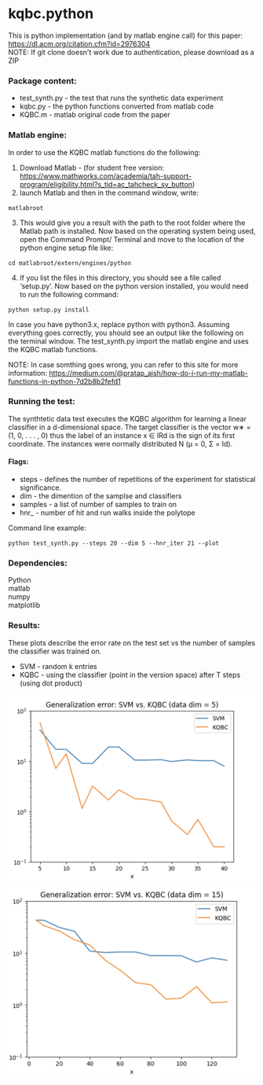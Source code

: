 # kqbc.python 
This is python implementation (and by matlab engine call) for this paper: https://dl.acm.org/citation.cfm?id=2976304 \
NOTE: If git clone doesn't work due to authentication, please download as a ZIP

### Package content:
* test_synth.py - the test that runs the synthetic data experiment 
* kqbc.py - the python functions converted from matlab code
* KQBC.m - matlab original code from the paper


### Matlab engine:
In order to use the KQBC matlab functions do the following:
1) Download Matlab - (for student free version: https://www.mathworks.com/academia/tah-support-program/eligibility.html?s_tid=ac_tahcheck_sv_button)
2) launch Matlab and then in the command window, write:
```
matlabroot 
```
3) This would give you a result with the path to the root folder where the Matlab path is installed. Now based on the operating system being used, open the Command Prompt/ Terminal and move to the location of the python engine setup file like:
```
cd matlabroot/extern/engines/python
```

4) If you list the files in this directory, you should see a file called ‘setup.py’. Now based on the python version installed, you would need to run the following command:
```
python setup.py install
```
In case you have python3.x, replace python with python3. Assuming everything goes correctly, you should see an output like the following on the terminal window.
The test_synth.py import the matlab engine and uses the KQBC matlab functions.

NOTE: In case somthing goes wrong, you can refer to this site for more information: https://medium.com/@pratap_aish/how-do-i-run-my-matlab-functions-in-python-7d2b8b2fefd1


### Running the test:
The synthtetic data test executes the KQBC algorithm for learning a linear classifier in a d-dimensional space. The target classifier is the vector w∗ = (1, 0, . . . , 0) thus the label of an instance x ∈ IRd is the sign of its first coordinate. The instances were normally distributed N (µ = 0, Σ = Id).


#### Flags:
* steps - defines the number of repetitions of the experiment for statistical significance. 
* dim - the dimention of the samplse and classifiers
* samples - a list of number of samples to train on
* hnr_ - number of hit and run walks inside the polytope

Command line example:
```
python test_synth.py --steps 20 --dim 5 --hnr_iter 21 --plot
```

### Dependencies:
Python \
matlab \
numpy \
matplotlib


### Results:
These plots describe the error rate on the test set vs the number of samples the classifier was trained on.
* SVM - random k entries
* KQBC - using the classifier (point in the version space) after T steps (using dot product)

<img src="https://github.com/berryweinst/kqbc.python/blob/master/d_5.png" width="550">
<img src="https://github.com/berryweinst/kqbc.python/blob/master/d_15.png" width="550">
